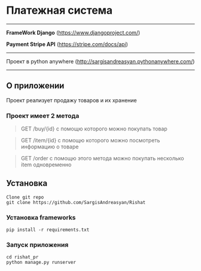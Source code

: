 # Платежная система

___
**FrameWork Django** (https://www.djangoproject.com/)

**Payment Stripe API** (https://stripe.com/docs/api)
___
Проект в python anywhere (http://sargisandreasyan.pythonanywhere.com/)
___

## О приложении

Проект реализует продажу товаров и их хранение

### Проект имеет 2 метода

> GET /buy/{id} с помощю которого можно покупать товар

> GET /item/{id} с помощю которого можно посмотреть информацию о товаре

> GET /order с помощю этого метода можно покупать несколько item одновременно

## Установка

    Clone git repo
    git clone https://github.com/SargisAndreasyan/Rishat

### Установка frameworks

    pip install -r requirements.txt

### Запуск приложения

    cd rishat_pr
    python manage.py runserver


